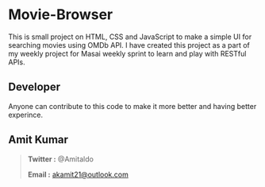 # Movie-Browser

This is small project on HTML, CSS and JavaScript to make a simple UI for searching movies using OMDb API.
I have created this project as a part of my weekly project for Masai weekly sprint to learn and play with RESTful APIs.

## Developer

Anyone can contribute to this code to make it more better and having better experince.

## Amit Kumar

> **Twitter :** @Amitaldo
>
> **Email :** akamit21@outlook.com
